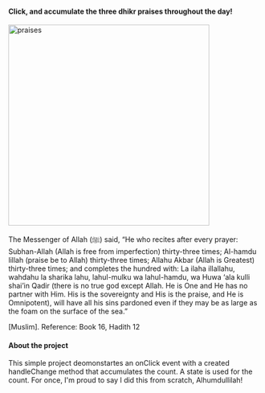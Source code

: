 <h4>Click, and accumulate the three dhikr praises throughout the day!</h4>

<img src="public/assets/images/praises.jpg" width="400" alt="praises">

The Messenger of Allah (ﷺ) said, “He who recites after every prayer: Subhan-Allah (Allah is free from imperfection) thirty-three times; Al-hamdu lillah (praise be to Allah) thirty-three times; Allahu Akbar (Allah is Greatest) thirty-three times; and completes the hundred with: La ilaha illallahu, wahdahu la sharika lahu, lahul-mulku wa lahul-hamdu, wa Huwa ‘ala kulli shai’in Qadir (there is no true god except Allah. He is One and He has no partner with Him. His is the sovereignty and His is the praise, and He is Omnipotent), will have all his sins pardoned even if they may be as large as the foam on the surface of the sea.”

[Muslim].
 Reference: Book 16, Hadith 12

<h4>About the project</h4>
<p>This simple project deomonstartes an onClick event with a created handleChange method that accumulates the count.
A state is used for the count.
For once, I'm proud to say I did this from scratch, Alhumdullilah!</p>  
